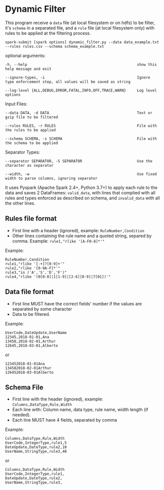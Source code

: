 # Dynamic Filter
This program receive a `data` file (at local filesystem or on hdfs) to be filter, it's `schema` in a separated file, and a `rule` file (at local filesystem only) with rules to be applied at the filtering process.

`spark-submit [spark options] dynamic_filter.py --data data_example.txt --rules rules.csv --schema schema_example.txt`

optional arguments:

    -h, --help                                                  show this help message and exit

    --ignore-types, -i                                          Ignore type enforcement step, all values will be saved as string

    --log-level {ALL,DEBUG,ERROR,FATAL,INFO,OFF,TRACE,WARN}     Log level options

Input Files:

    --data DATA, -d DATA                                        Text or gzip file to be filtered

    --rules RULES, -r RULES                                     File with the rules to be applied

    --schema SCHEMA, -s SCHEMA                                  File with the schema to be applied

Separator Types:

    --separator SEPARATOR, -S SEPARATOR                         Use the character as separator

    --width, -w                                                 Use fixed width to parse columns, ignoring separator

It uses Pyspark (Apache Spark 2.4+, Python 3.7+) to apply each rule to the data and saves 2 DataFrames: `valid_data`, with lines that complied with all rules and types enforced as described on schema, and `invalid_data` with all the other lines.

## Rules file format
- First line with a header (ignored), example: `RuleNumber,Condition`
- Other lines containing the rule name and a quoted string, separed by comma. Example: `rule1,"rlike '[A-F0-8]*'"`

Example:
```
RuleNumber,Condition
rule1,"rlike '[-+]?[0-9]+'"
rule2,"rlike '[0-9A-F]*'"
rule3,"in ('A','S','D','F')"
rule4,"rlike '(0[0-8]|1[1-9]|[2-6][0-9]|7[01])'"
```

## Data file format
- First line MUST have the correct fields' number if the values are separated by some character
- Data to be filtered.

Example:
```
UserCode,DateUpdate,UserName
12345,2018-01-01,Ana
13458,2018-02-01,Arthur
12645,2018-03-01,Alberto
```

or

```
123452018-01-01Ana
134582018-02-01Arthur
126452018-03-01Alberto
```

## Schema File
- First line with the header (ignored), example: `Columns,DataType,Rule,Width`
- Each line with: Column name, data type, rule name, width length (if needed).
- Each line MUST have 4 fields, separated by comma

Example:
```
Columns,DataType,Rule,Width
UserCode,IntegerType,rule1,5
DateUpdate,DateType,rule2,10
UserName,StringType,rule3,40
```

or

```
Columns,DataType,Rule,Width
UserCode,IntegerType,rule1,
DateUpdate,DateType,rule2,
UserName,StringType,rule3,
```
